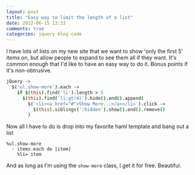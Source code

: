 ```yaml
---
layout: post
title: "Easy way to limit the length of a list"
date: 2012-06-15 13:33
comments: true
categories: jquery blog code 
---
```


I have lots of lists on my new site that we want to show 'only the first 5' items on, but allow people to expand to see them all if they want.  It's common enough that I'd like to have an easy way to do it.  Bonus points if it's non-obtrusive.

``` coffeescript
jQuery ->
  $('ul.show-more').each ->
    if $(this).find('li').length > 5
      $(this).find('li:gt(4)').hide().end().append(
        $('<li><a href="#">Show More...</a></li>').click ->
          $(this).siblings(':hidden').show().end().remove()
        )
```

Now all I have to do is drop into my favorite haml template and bang out a list

``` haml
%ul.show-more
  - items.each do |item|
    %li= item
```

And as long as I'm using the <code>show-more</code> class, I get it for free.  Beautiful.
